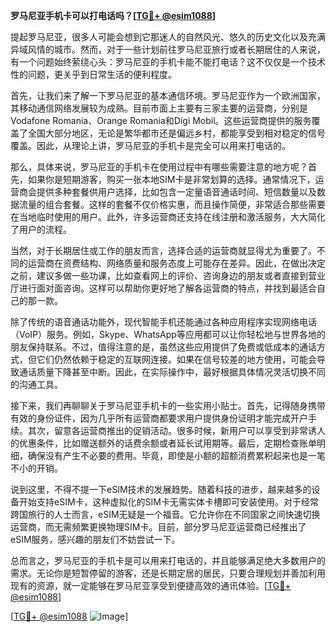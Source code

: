 **罗马尼亚手机卡可以打电话吗？[[TG💪+ @esim1088](https://t.me/s/esim1088)]**

提起罗马尼亚，很多人可能会想到它那迷人的自然风光、悠久的历史文化以及充满异域风情的城市。然而，对于一些计划前往罗马尼亚旅行或者长期居住的人来说，有一个问题始终萦绕心头：罗马尼亚的手机卡能不能打电话？这不仅仅是一个技术性的问题，更关乎到日常生活的便利程度。

首先，让我们来了解一下罗马尼亚的基本通信环境。罗马尼亚作为一个欧洲国家，其移动通信网络发展较为成熟。目前市面上主要有三家主要的运营商，分别是Vodafone Romania、Orange Romania和Digi Mobil。这些运营商提供的服务覆盖了全国大部分地区，无论是繁华都市还是偏远乡村，都能享受到相对稳定的信号覆盖。因此，从理论上讲，罗马尼亚的手机卡是完全可以用来打电话的。

那么，具体来说，罗马尼亚的手机卡在使用过程中有哪些需要注意的地方呢？首先，如果你是短期游客，购买一张本地SIM卡是非常划算的选择。通常情况下，运营商会提供多种套餐供用户选择，比如包含一定量语音通话时间、短信数量以及数据流量的组合套餐。这样的套餐不仅价格实惠，而且操作简便，非常适合那些需要在当地临时使用的用户。此外，许多运营商还支持在线注册和激活服务，大大简化了用户的流程。

当然，对于长期居住或工作的朋友而言，选择合适的运营商就显得尤为重要了。不同的运营商在资费结构、网络质量和服务态度上可能存在差异。因此，在做出决定之前，建议多做一些功课，比如查看网上的评价、咨询身边的朋友或者直接到营业厅进行面对面咨询。这样可以帮助你更好地了解各运营商的特点，并找到最适合自己的那一款。

除了传统的语音通话功能外，现代智能手机还能通过各种应用程序实现网络电话（VoIP）服务。例如，Skype、WhatsApp等应用都可以让你轻松地与世界各地的朋友保持联系。不过，值得注意的是，虽然这些应用提供了免费或低成本的通话方式，但它们仍然依赖于稳定的互联网连接。如果在信号较差的地方使用，可能会导致通话质量下降甚至中断。因此，在实际操作中，最好根据具体情况灵活切换不同的沟通工具。

接下来，我们再聊聊关于罗马尼亚手机卡的一些实用小贴士。首先，记得随身携带有效的身份证件，因为几乎所有运营商都要求用户提供身份证明才能完成开户手续。其次，留意各运营商推出的促销活动。很多时候，新用户可以享受到非常诱人的优惠条件，比如赠送额外的话费余额或者延长试用期等。最后，定期检查账单明细，确保没有产生不必要的费用。毕竟，即使是小额的超额消费累积起来也是一笔不小的开销。

说到这里，不得不提一下eSIM技术的发展趋势。随着科技的进步，越来越多的设备开始支持eSIM卡，这种虚拟化的SIM卡无需实体卡槽即可安装使用。对于经常跨国旅行的人士而言，eSIM无疑是一个福音。它允许你在不同国家之间快速切换运营商，而无需频繁更换物理SIM卡。目前，部分罗马尼亚运营商已经推出了eSIM服务，感兴趣的朋友们不妨尝试一下。

总而言之，罗马尼亚的手机卡是可以用来打电话的，并且能够满足绝大多数用户的需求。无论你是短暂停留的游客，还是长期定居的居民，只要合理规划并善加利用现有的资源，就一定能够在罗马尼亚享受到便捷高效的通讯体验。[[TG💪+ @esim1088](https://t.me/s/esim1088)]

[[TG💪+ @esim1088](https://t.me/s/esim1088) ![Image](https://i.postimg.cc/4NQfJmqS/Snipaste-2025-05-13-00-14-12.png)]